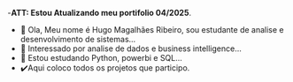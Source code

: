 -____ATT: Estou Atualizando meu portifolio 04/2025____.
- 👋 Ola, Meu nome é Hugo Magalhães Ribeiro, sou estudante de analise e desenvolvimento de sistemas...
- 👀 Interessado por analise de dados e business intelligence...
- 🌱 Estou estudando Python, powerbi e SQL...
- ✔️Aqui coloco todos os projetos que participo.</br>

